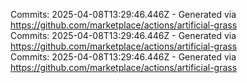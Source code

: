 Commits: 2025-04-08T13:29:46.446Z - Generated via https://github.com/marketplace/actions/artificial-grass
<br>
Commits: 2025-04-08T13:29:46.446Z - Generated via https://github.com/marketplace/actions/artificial-grass
<br>
Commits: 2025-04-08T13:29:46.446Z - Generated via https://github.com/marketplace/actions/artificial-grass
<br>
